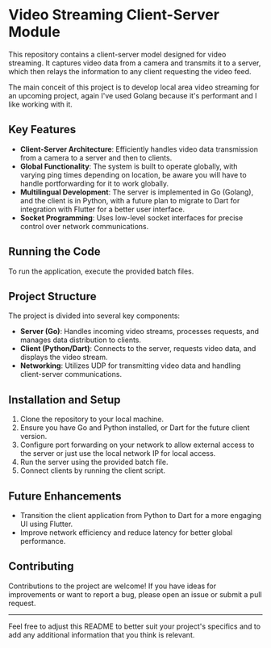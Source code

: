 # Video Streaming Client-Server Module

This repository contains a client-server model designed for video streaming. It captures video data from a camera and transmits it to a server, which then relays the information to any client requesting the video feed.

The main conceit of this project is to develop local area video streaming for an upcoming project, again I've used Golang because it's performant and I like working with it.

## Key Features

- **Client-Server Architecture**: Efficiently handles video data transmission from a camera to a server and then to clients.
- **Global Functionality**: The system is built to operate globally, with varying ping times depending on location, be aware you will have to handle portforwarding for it to work globally.
- **Multilingual Development**: The server is implemented in Go (Golang), and the client is in Python, with a future plan to migrate to Dart for integration with Flutter for a better user interface.
- **Socket Programming**: Uses low-level socket interfaces for precise control over network communications.

## Running the Code

To run the application, execute the provided batch files.

## Project Structure

The project is divided into several key components:

- **Server (Go)**: Handles incoming video streams, processes requests, and manages data distribution to clients.
- **Client (Python/Dart)**: Connects to the server, requests video data, and displays the video stream.
- **Networking**: Utilizes UDP for transmitting video data and handling client-server communications.

## Installation and Setup

1. Clone the repository to your local machine.
2. Ensure you have Go and Python installed, or Dart for the future client version.
3. Configure port forwarding on your network to allow external access to the server or just use the local network IP for local access.
4. Run the server using the provided batch file.
5. Connect clients by running the client script.

## Future Enhancements

- Transition the client application from Python to Dart for a more engaging UI using Flutter.
- Improve network efficiency and reduce latency for better global performance.

## Contributing

Contributions to the project are welcome! If you have ideas for improvements or want to report a bug, please open an issue or submit a pull request.

---

Feel free to adjust this README to better suit your project's specifics and to add any additional information that you think is relevant.
